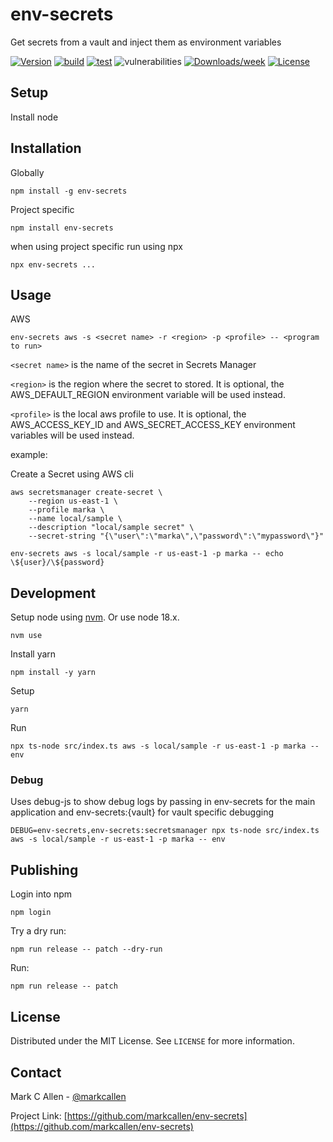 # env-secrets

Get secrets from a vault and inject them as environment variables

[![Version](https://img.shields.io/npm/v/env-secrets.svg)](https://npmjs.org/package/env-secrets)
[![build](https://img.shields.io/github/actions/workflow/status/markcallen/env-secrets/build-main.yml)](https://github.com/markcallen/env-secrets/tree/main)
[![test](https://img.shields.io/github/actions/workflow/status/markcallen/env-secrets/unittests.yaml)](https://github.com/markcallen/env-secrets/tree/main)
![vulnerabilities](https://img.shields.io/snyk/vulnerabilities/github/markcallen/env-secrets)
[![Downloads/week](https://img.shields.io/npm/dw/env-secrets.svg)](https://npmjs.org/package/env-secrets)
[![License](https://img.shields.io/npm/l/env-secrets.svg)](https://github.com/markcallen/env-secrets/blob/main/LICENSE)

## Setup

Install node

## Installation

Globally

```
npm install -g env-secrets
```

Project specific

```
npm install env-secrets
```

when using project specific run using npx

```
npx env-secrets ...
```

## Usage

AWS

```
env-secrets aws -s <secret name> -r <region> -p <profile> -- <program to run>
```

`<secret name>` is the name of the secret in Secrets Manager

`<region>` is the region where the secret to stored. It is optional, the AWS_DEFAULT_REGION environment variable will be used instead.

`<profile>` is the local aws profile to use. It is optional, the AWS_ACCESS_KEY_ID and AWS_SECRET_ACCESS_KEY environment variables will be used instead.

example:

Create a Secret using AWS cli

```
aws secretsmanager create-secret \
    --region us-east-1 \
    --profile marka \
    --name local/sample \
    --description "local/sample secret" \
    --secret-string "{\"user\":\"marka\",\"password\":\"mypassword\"}"
```

```
env-secrets aws -s local/sample -r us-east-1 -p marka -- echo \${user}/\${password}
```

## Development

Setup node using [nvm](https://github.com/nvm-sh/nvm). Or use node 18.x.

```
nvm use
```

Install yarn

```
npm install -y yarn
```

Setup

```
yarn
```

Run

```
npx ts-node src/index.ts aws -s local/sample -r us-east-1 -p marka -- env
```

### Debug

Uses debug-js to show debug logs by passing in env-secrets for the main application
and env-secrets:{vault} for vault specific debugging

```
DEBUG=env-secrets,env-secrets:secretsmanager npx ts-node src/index.ts aws -s local/sample -r us-east-1 -p marka -- env
```

## Publishing

Login into npm

```
npm login
```

Try a dry run:

```
npm run release -- patch --dry-run
```

Run:

```
npm run release -- patch
```

## License

Distributed under the MIT License. See `LICENSE` for more information.

## Contact

Mark C Allen - [@markcallen](https://www.linkedin.com/in/markcallen/)

Project Link: [https://github.com/markcallen/env-secrets](https://github.com/markcallen/env-secrets)
